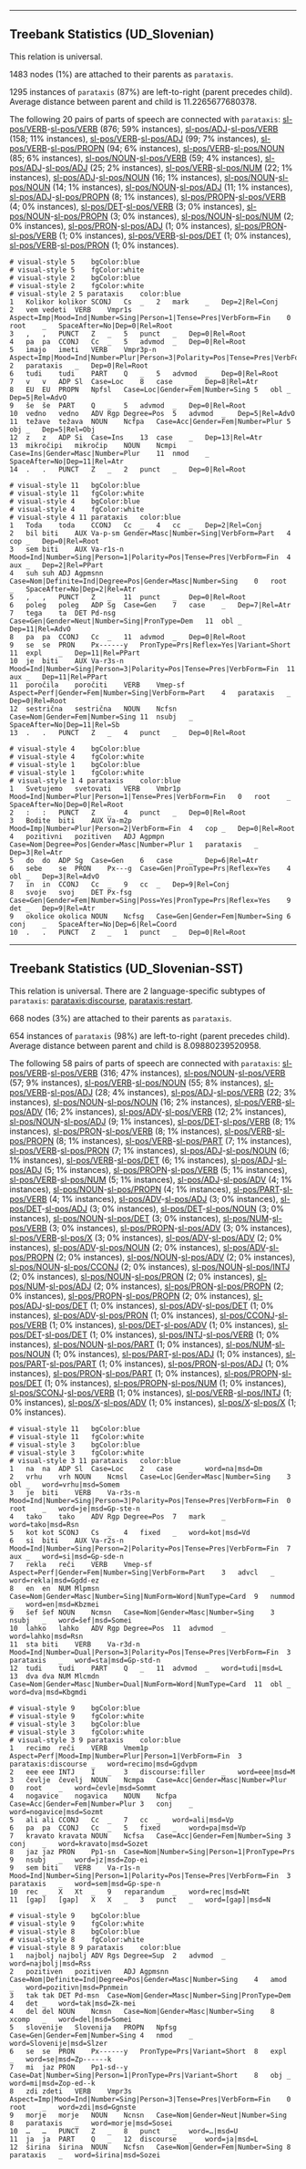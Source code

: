 

--------------------------------------------------------------------------------

## Treebank Statistics (UD_Slovenian)

This relation is universal.

1483 nodes (1%) are attached to their parents as `parataxis`.

1295 instances of `parataxis` (87%) are left-to-right (parent precedes child).
Average distance between parent and child is 11.2265677680378.

The following 20 pairs of parts of speech are connected with `parataxis`: [sl-pos/VERB]()-[sl-pos/VERB]() (876; 59% instances), [sl-pos/ADJ]()-[sl-pos/VERB]() (158; 11% instances), [sl-pos/VERB]()-[sl-pos/ADJ]() (99; 7% instances), [sl-pos/VERB]()-[sl-pos/PROPN]() (94; 6% instances), [sl-pos/VERB]()-[sl-pos/NOUN]() (85; 6% instances), [sl-pos/NOUN]()-[sl-pos/VERB]() (59; 4% instances), [sl-pos/ADJ]()-[sl-pos/ADJ]() (25; 2% instances), [sl-pos/VERB]()-[sl-pos/NUM]() (22; 1% instances), [sl-pos/ADJ]()-[sl-pos/NOUN]() (16; 1% instances), [sl-pos/NOUN]()-[sl-pos/NOUN]() (14; 1% instances), [sl-pos/NOUN]()-[sl-pos/ADJ]() (11; 1% instances), [sl-pos/ADJ]()-[sl-pos/PROPN]() (8; 1% instances), [sl-pos/PROPN]()-[sl-pos/VERB]() (4; 0% instances), [sl-pos/DET]()-[sl-pos/VERB]() (3; 0% instances), [sl-pos/NOUN]()-[sl-pos/PROPN]() (3; 0% instances), [sl-pos/NOUN]()-[sl-pos/NUM]() (2; 0% instances), [sl-pos/PRON]()-[sl-pos/ADJ]() (1; 0% instances), [sl-pos/PRON]()-[sl-pos/VERB]() (1; 0% instances), [sl-pos/VERB]()-[sl-pos/DET]() (1; 0% instances), [sl-pos/VERB]()-[sl-pos/PRON]() (1; 0% instances).


~~~ conllu
# visual-style 5	bgColor:blue
# visual-style 5	fgColor:white
# visual-style 2	bgColor:blue
# visual-style 2	fgColor:white
# visual-style 2 5 parataxis	color:blue
1	Kolikor	kolikor	SCONJ	Cs	_	2	mark	_	Dep=2|Rel=Conj
2	vem	vedeti	VERB	Vmpr1s	Aspect=Imp|Mood=Ind|Number=Sing|Person=1|Tense=Pres|VerbForm=Fin	0	root	_	SpaceAfter=No|Dep=0|Rel=Root
3	,	,	PUNCT	Z	_	5	punct	_	Dep=0|Rel=Root
4	pa	pa	CCONJ	Cc	_	5	advmod	_	Dep=0|Rel=Root
5	imajo	imeti	VERB	Vmpr3p-n	Aspect=Imp|Mood=Ind|Number=Plur|Person=3|Polarity=Pos|Tense=Pres|VerbForm=Fin	2	parataxis	_	Dep=0|Rel=Root
6	tudi	tudi	PART	Q	_	5	advmod	_	Dep=0|Rel=Root
7	v	v	ADP	Sl	Case=Loc	8	case	_	Dep=8|Rel=Atr
8	EU	EU	PROPN	Npfsl	Case=Loc|Gender=Fem|Number=Sing	5	obl	_	Dep=5|Rel=AdvO
9	še	še	PART	Q	_	5	advmod	_	Dep=0|Rel=Root
10	vedno	vedno	ADV	Rgp	Degree=Pos	5	advmod	_	Dep=5|Rel=AdvO
11	težave	težava	NOUN	Ncfpa	Case=Acc|Gender=Fem|Number=Plur	5	obj	_	Dep=5|Rel=Obj
12	z	z	ADP	Si	Case=Ins	13	case	_	Dep=13|Rel=Atr
13	mikročipi	mikročip	NOUN	Ncmpi	Case=Ins|Gender=Masc|Number=Plur	11	nmod	_	SpaceAfter=No|Dep=11|Rel=Atr
14	.	.	PUNCT	Z	_	2	punct	_	Dep=0|Rel=Root

~~~


~~~ conllu
# visual-style 11	bgColor:blue
# visual-style 11	fgColor:white
# visual-style 4	bgColor:blue
# visual-style 4	fgColor:white
# visual-style 4 11 parataxis	color:blue
1	Toda	toda	CCONJ	Cc	_	4	cc	_	Dep=2|Rel=Conj
2	bil	biti	AUX	Va-p-sm	Gender=Masc|Number=Sing|VerbForm=Part	4	cop	_	Dep=0|Rel=Root
3	sem	biti	AUX	Va-r1s-n	Mood=Ind|Number=Sing|Person=1|Polarity=Pos|Tense=Pres|VerbForm=Fin	4	aux	_	Dep=2|Rel=PPart
4	suh	suh	ADJ	Agpmsnn	Case=Nom|Definite=Ind|Degree=Pos|Gender=Masc|Number=Sing	0	root	_	SpaceAfter=No|Dep=2|Rel=Atr
5	,	,	PUNCT	Z	_	11	punct	_	Dep=0|Rel=Root
6	poleg	poleg	ADP	Sg	Case=Gen	7	case	_	Dep=7|Rel=Atr
7	tega	ta	DET	Pd-nsg	Case=Gen|Gender=Neut|Number=Sing|PronType=Dem	11	obl	_	Dep=11|Rel=AdvO
8	pa	pa	CCONJ	Cc	_	11	advmod	_	Dep=0|Rel=Root
9	se	se	PRON	Px------y	PronType=Prs|Reflex=Yes|Variant=Short	11	expl	_	Dep=11|Rel=PPart
10	je	biti	AUX	Va-r3s-n	Mood=Ind|Number=Sing|Person=3|Polarity=Pos|Tense=Pres|VerbForm=Fin	11	aux	_	Dep=11|Rel=PPart
11	poročila	poročiti	VERB	Vmep-sf	Aspect=Perf|Gender=Fem|Number=Sing|VerbForm=Part	4	parataxis	_	Dep=0|Rel=Root
12	sestrična	sestrična	NOUN	Ncfsn	Case=Nom|Gender=Fem|Number=Sing	11	nsubj	_	SpaceAfter=No|Dep=11|Rel=Sb
13	.	.	PUNCT	Z	_	4	punct	_	Dep=0|Rel=Root

~~~


~~~ conllu
# visual-style 4	bgColor:blue
# visual-style 4	fgColor:white
# visual-style 1	bgColor:blue
# visual-style 1	fgColor:white
# visual-style 1 4 parataxis	color:blue
1	Svetujemo	svetovati	VERB	Vmbr1p	Mood=Ind|Number=Plur|Person=1|Tense=Pres|VerbForm=Fin	0	root	_	SpaceAfter=No|Dep=0|Rel=Root
2	:	:	PUNCT	Z	_	4	punct	_	Dep=0|Rel=Root
3	Bodite	biti	AUX	Va-m2p	Mood=Imp|Number=Plur|Person=2|VerbForm=Fin	4	cop	_	Dep=0|Rel=Root
4	pozitivni	pozitiven	ADJ	Agpmpn	Case=Nom|Degree=Pos|Gender=Masc|Number=Plur	1	parataxis	_	Dep=3|Rel=Atr
5	do	do	ADP	Sg	Case=Gen	6	case	_	Dep=6|Rel=Atr
6	sebe	se	PRON	Px---g	Case=Gen|PronType=Prs|Reflex=Yes	4	obl	_	Dep=3|Rel=AdvO
7	in	in	CCONJ	Cc	_	9	cc	_	Dep=9|Rel=Conj
8	svoje	svoj	DET	Px-fsg	Case=Gen|Gender=Fem|Number=Sing|Poss=Yes|PronType=Prs|Reflex=Yes	9	det	_	Dep=9|Rel=Atr
9	okolice	okolica	NOUN	Ncfsg	Case=Gen|Gender=Fem|Number=Sing	6	conj	_	SpaceAfter=No|Dep=6|Rel=Coord
10	.	.	PUNCT	Z	_	1	punct	_	Dep=0|Rel=Root

~~~




--------------------------------------------------------------------------------

## Treebank Statistics (UD_Slovenian-SST)

This relation is universal.
There are 2 language-specific subtypes of `parataxis`: [parataxis:discourse](), [parataxis:restart]().

668 nodes (3%) are attached to their parents as `parataxis`.

654 instances of `parataxis` (98%) are left-to-right (parent precedes child).
Average distance between parent and child is 8.09880239520958.

The following 58 pairs of parts of speech are connected with `parataxis`: [sl-pos/VERB]()-[sl-pos/VERB]() (316; 47% instances), [sl-pos/NOUN]()-[sl-pos/VERB]() (57; 9% instances), [sl-pos/VERB]()-[sl-pos/NOUN]() (55; 8% instances), [sl-pos/VERB]()-[sl-pos/ADJ]() (28; 4% instances), [sl-pos/ADJ]()-[sl-pos/VERB]() (22; 3% instances), [sl-pos/NOUN]()-[sl-pos/NOUN]() (16; 2% instances), [sl-pos/VERB]()-[sl-pos/ADV]() (16; 2% instances), [sl-pos/ADV]()-[sl-pos/VERB]() (12; 2% instances), [sl-pos/NOUN]()-[sl-pos/ADJ]() (9; 1% instances), [sl-pos/DET]()-[sl-pos/VERB]() (8; 1% instances), [sl-pos/PRON]()-[sl-pos/VERB]() (8; 1% instances), [sl-pos/VERB]()-[sl-pos/PROPN]() (8; 1% instances), [sl-pos/VERB]()-[sl-pos/PART]() (7; 1% instances), [sl-pos/VERB]()-[sl-pos/PRON]() (7; 1% instances), [sl-pos/ADJ]()-[sl-pos/NOUN]() (6; 1% instances), [sl-pos/VERB]()-[sl-pos/DET]() (6; 1% instances), [sl-pos/ADJ]()-[sl-pos/ADJ]() (5; 1% instances), [sl-pos/PROPN]()-[sl-pos/VERB]() (5; 1% instances), [sl-pos/VERB]()-[sl-pos/NUM]() (5; 1% instances), [sl-pos/ADJ]()-[sl-pos/ADV]() (4; 1% instances), [sl-pos/NOUN]()-[sl-pos/PROPN]() (4; 1% instances), [sl-pos/PART]()-[sl-pos/VERB]() (4; 1% instances), [sl-pos/ADV]()-[sl-pos/ADJ]() (3; 0% instances), [sl-pos/DET]()-[sl-pos/ADJ]() (3; 0% instances), [sl-pos/DET]()-[sl-pos/NOUN]() (3; 0% instances), [sl-pos/NOUN]()-[sl-pos/DET]() (3; 0% instances), [sl-pos/NUM]()-[sl-pos/VERB]() (3; 0% instances), [sl-pos/PROPN]()-[sl-pos/ADV]() (3; 0% instances), [sl-pos/VERB]()-[sl-pos/X]() (3; 0% instances), [sl-pos/ADV]()-[sl-pos/ADV]() (2; 0% instances), [sl-pos/ADV]()-[sl-pos/NOUN]() (2; 0% instances), [sl-pos/ADV]()-[sl-pos/PROPN]() (2; 0% instances), [sl-pos/NOUN]()-[sl-pos/ADV]() (2; 0% instances), [sl-pos/NOUN]()-[sl-pos/CCONJ]() (2; 0% instances), [sl-pos/NOUN]()-[sl-pos/INTJ]() (2; 0% instances), [sl-pos/NOUN]()-[sl-pos/PRON]() (2; 0% instances), [sl-pos/NUM]()-[sl-pos/ADJ]() (2; 0% instances), [sl-pos/PRON]()-[sl-pos/PROPN]() (2; 0% instances), [sl-pos/PROPN]()-[sl-pos/PROPN]() (2; 0% instances), [sl-pos/ADJ]()-[sl-pos/DET]() (1; 0% instances), [sl-pos/ADV]()-[sl-pos/DET]() (1; 0% instances), [sl-pos/ADV]()-[sl-pos/PRON]() (1; 0% instances), [sl-pos/CCONJ]()-[sl-pos/VERB]() (1; 0% instances), [sl-pos/DET]()-[sl-pos/ADV]() (1; 0% instances), [sl-pos/DET]()-[sl-pos/DET]() (1; 0% instances), [sl-pos/INTJ]()-[sl-pos/VERB]() (1; 0% instances), [sl-pos/NOUN]()-[sl-pos/PART]() (1; 0% instances), [sl-pos/NUM]()-[sl-pos/NOUN]() (1; 0% instances), [sl-pos/PART]()-[sl-pos/ADJ]() (1; 0% instances), [sl-pos/PART]()-[sl-pos/PART]() (1; 0% instances), [sl-pos/PRON]()-[sl-pos/ADJ]() (1; 0% instances), [sl-pos/PRON]()-[sl-pos/PART]() (1; 0% instances), [sl-pos/PROPN]()-[sl-pos/DET]() (1; 0% instances), [sl-pos/PROPN]()-[sl-pos/NUM]() (1; 0% instances), [sl-pos/SCONJ]()-[sl-pos/VERB]() (1; 0% instances), [sl-pos/VERB]()-[sl-pos/INTJ]() (1; 0% instances), [sl-pos/X]()-[sl-pos/ADV]() (1; 0% instances), [sl-pos/X]()-[sl-pos/X]() (1; 0% instances).


~~~ conllu
# visual-style 11	bgColor:blue
# visual-style 11	fgColor:white
# visual-style 3	bgColor:blue
# visual-style 3	fgColor:white
# visual-style 3 11 parataxis	color:blue
1	na	na	ADP	Sl	Case=Loc	2	case	_	word=na|msd=Dm
2	vrhu	vrh	NOUN	Ncmsl	Case=Loc|Gender=Masc|Number=Sing	3	obl	_	word=vrhu|msd=Somem
3	je	biti	VERB	Va-r3s-n	Mood=Ind|Number=Sing|Person=3|Polarity=Pos|Tense=Pres|VerbForm=Fin	0	root	_	word=je|msd=Gp-ste-n
4	tako	tako	ADV	Rgp	Degree=Pos	7	mark	_	word=tako|msd=Rsn
5	kot	kot	SCONJ	Cs	_	4	fixed	_	word=kot|msd=Vd
6	si	biti	AUX	Va-r2s-n	Mood=Ind|Number=Sing|Person=2|Polarity=Pos|Tense=Pres|VerbForm=Fin	7	aux	_	word=si|msd=Gp-sde-n
7	rekla	reči	VERB	Vmep-sf	Aspect=Perf|Gender=Fem|Number=Sing|VerbForm=Part	3	advcl	_	word=rekla|msd=Ggdd-ez
8	en	en	NUM	Mlpmsn	Case=Nom|Gender=Masc|Number=Sing|NumForm=Word|NumType=Card	9	nummod	_	word=en|msd=Kbzmei
9	šef	šef	NOUN	Ncmsn	Case=Nom|Gender=Masc|Number=Sing	3	nsubj	_	word=šef|msd=Somei
10	lahko	lahko	ADV	Rgp	Degree=Pos	11	advmod	_	word=lahko|msd=Rsn
11	sta	biti	VERB	Va-r3d-n	Mood=Ind|Number=Dual|Person=3|Polarity=Pos|Tense=Pres|VerbForm=Fin	3	parataxis	_	word=sta|msd=Gp-std-n
12	tudi	tudi	PART	Q	_	11	advmod	_	word=tudi|msd=L
13	dva	dva	NUM	Mlcmdn	Case=Nom|Gender=Masc|Number=Dual|NumForm=Word|NumType=Card	11	obl	_	word=dva|msd=Kbgmdi

~~~


~~~ conllu
# visual-style 9	bgColor:blue
# visual-style 9	fgColor:white
# visual-style 3	bgColor:blue
# visual-style 3	fgColor:white
# visual-style 3 9 parataxis	color:blue
1	recimo	reči	VERB	Vmem1p	Aspect=Perf|Mood=Imp|Number=Plur|Person=1|VerbForm=Fin	3	parataxis:discourse	_	word=recimo|msd=Ggdvpm
2	eee	eee	INTJ	I	_	3	discourse:filler	_	word=eee|msd=M
3	čevlje	čevelj	NOUN	Ncmpa	Case=Acc|Gender=Masc|Number=Plur	0	root	_	word=čevle|msd=Sommt
4	nogavice	nogavica	NOUN	Ncfpa	Case=Acc|Gender=Fem|Number=Plur	3	conj	_	word=nogavice|msd=Sozmt
5	ali	ali	CCONJ	Cc	_	7	cc	_	word=ali|msd=Vp
6	pa	pa	CCONJ	Cc	_	5	fixed	_	word=pa|msd=Vp
7	kravato	kravata	NOUN	Ncfsa	Case=Acc|Gender=Fem|Number=Sing	3	conj	_	word=kravato|msd=Sozet
8	jaz	jaz	PRON	Pp1-sn	Case=Nom|Number=Sing|Person=1|PronType=Prs	9	nsubj	_	word=jz|msd=Zop-ei
9	sem	biti	VERB	Va-r1s-n	Mood=Ind|Number=Sing|Person=1|Polarity=Pos|Tense=Pres|VerbForm=Fin	3	parataxis	_	word=sem|msd=Gp-spe-n
10	rec	_	X	Xt	_	9	reparandum	_	word=rec|msd=Nt
11	[gap]	[gap]	X	X	_	3	punct	_	word=[gap]|msd=N

~~~


~~~ conllu
# visual-style 9	bgColor:blue
# visual-style 9	fgColor:white
# visual-style 8	bgColor:blue
# visual-style 8	fgColor:white
# visual-style 8 9 parataxis	color:blue
1	najbolj	najbolj	ADV	Rgs	Degree=Sup	2	advmod	_	word=najbolj|msd=Rss
2	pozitiven	pozitiven	ADJ	Agpmsnn	Case=Nom|Definite=Ind|Degree=Pos|Gender=Masc|Number=Sing	4	amod	_	word=pozitivn|msd=Ppnmein
3	tak	tak	DET	Pd-msn	Case=Nom|Gender=Masc|Number=Sing|PronType=Dem	4	det	_	word=tak|msd=Zk-mei
4	del	del	NOUN	Ncmsn	Case=Nom|Gender=Masc|Number=Sing	8	xcomp	_	word=del|msd=Somei
5	slovenije	Slovenija	PROPN	Npfsg	Case=Gen|Gender=Fem|Number=Sing	4	nmod	_	word=Slovenije|msd=Slzer
6	se	se	PRON	Px------y	PronType=Prs|Variant=Short	8	expl	_	word=se|msd=Zp------k
7	mi	jaz	PRON	Pp1-sd--y	Case=Dat|Number=Sing|Person=1|PronType=Prs|Variant=Short	8	obj	_	word=mi|msd=Zop-ed--k
8	zdi	zdeti	VERB	Vmpr3s	Aspect=Imp|Mood=Ind|Number=Sing|Person=3|Tense=Pres|VerbForm=Fin	0	root	_	word=zdi|msd=Ggnste
9	morje	morje	NOUN	Ncnsn	Case=Nom|Gender=Neut|Number=Sing	8	parataxis	_	word=morje|msd=Sosei
10	…	…	PUNCT	Z	_	8	punct	_	word=…|msd=U
11	ja	ja	PART	Q	_	12	discourse	_	word=ja|msd=L
12	širina	širina	NOUN	Ncfsn	Case=Nom|Gender=Fem|Number=Sing	8	parataxis	_	word=širina|msd=Sozei

~~~


